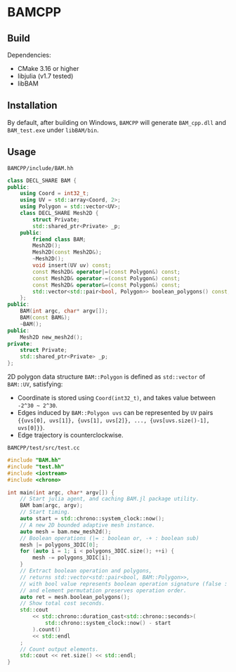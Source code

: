 # BAMCPP

## Build

Dependencies:

- CMake 3.16 or higher
- libjulia (v1.7 tested)
- libBAM

## Installation

By default, after building on Windows, `BAMCPP` will generate `BAM_cpp.dll` and `BAM_test.exe` under `libBAM/bin`.

## Usage
`BAMCPP/include/BAM.hh`
```cpp
class DECL_SHARE BAM {
public:
	using Coord = int32_t;
	using UV = std::array<Coord, 2>;
	using Polygon = std::vector<UV>;
	class DECL_SHARE Mesh2D {
		struct Private;
		std::shared_ptr<Private> _p;
	public:
		friend class BAM;
		Mesh2D();
		Mesh2D(const Mesh2D&);
		~Mesh2D();
		void insert(UV uv) const;
		const Mesh2D& operator|=(const Polygon&) const;
		const Mesh2D& operator-=(const Polygon&) const;
		const Mesh2D& operator&=(const Polygon&) const;
		std::vector<std::pair<bool, Polygon>> boolean_polygons() const;
	};
public:
	BAM(int argc, char* argv[]);
	BAM(const BAM&);
	~BAM();
public:
	Mesh2D new_mesh2d();
private:
	struct Private;
	std::shared_ptr<Private> _p;
};
```

2D polygon data structure `BAM::Polygon` is defined as `std::vector` of `BAM::UV`, satisfying:
- Coordinate is stored using `Coord(int32_t)`, and takes value between `-2^30 ~ 2^30`.
- Edges induced by `BAM::Polygon uvs` can be represented by `UV` pairs `{{uvs[0], uvs[1]}, {uvs[1], uvs[2]}, ..., {uvs[uvs.size()-1], uvs[0]}}`.
- Edge trajectory is counterclockwise.

`BAMCPP/test/src/test.cc`
```cpp
#include "BAM.hh"
#include "test.hh"
#include <iostream>
#include <chrono>

int main(int argc, char* argv[]) {
    // Start julia agent, and caching BAM.jl package utility.
    BAM bam(argc, argv);
    // Start timing.
    auto start = std::chrono::system_clock::now();
    // A new 2D bounded adaptive mesh instance.
    auto mesh = bam.new_mesh2d();
    // Boolean operations (|= : boolean or, -+ : boolean sub)
    mesh |= polygons_3DIC[0];
    for (auto i = 1; i < polygons_3DIC.size(); ++i) {
        mesh -= polygons_3DIC[i];
    }
    // Extract boolean operation and polygons, 
    // returns std::vector<std::pair<bool, BAM::Polygon>>, 
    // with bool value represents boolean operation signature (false : |=, true : -=), 
    // and element permutation preserves operation order.
    auto ret = mesh.boolean_polygons();
    // Show total cost seconds.
    std::cout 
        << std::chrono::duration_cast<std::chrono::seconds>(
            std::chrono::system_clock::now() - start
        ).count() 
        << std::endl
    ;
    // Count output elements.
    std::cout << ret.size() << std::endl;
}
```
